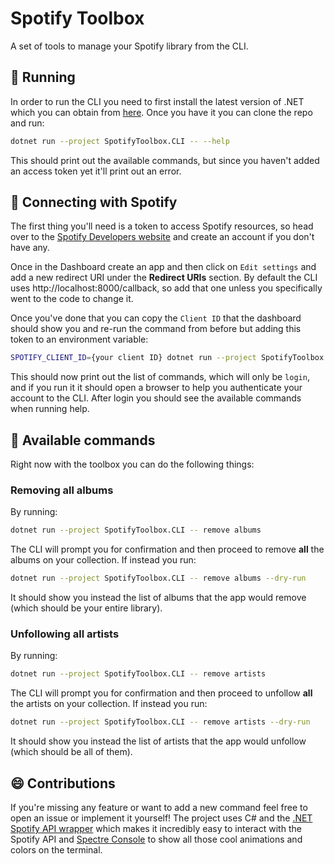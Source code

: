 # Spotify Toolbox
A set of tools to manage your Spotify library from the CLI.

## 🚀 Running
In order to run the CLI you need to first install the latest version of .NET which you can obtain
from [here](https://dotnet.microsoft.com/en-us/download). Once you have it you can clone the repo and run:

```bash
dotnet run --project SpotifyToolbox.CLI -- --help
```

This should print out the available commands, but since you haven't added an access token yet it'll print out an error.

## 🔗 Connecting with Spotify
The first thing you'll need is a token to access Spotify resources, so head over to the [Spotify Developers website](https://developer.spotify.com/dashboard/) and create an account if you don't have any.

Once in the Dashboard create an app and then click on `Edit settings` and add a new redirect URI under the **Redirect URIs** section. By default the CLI uses http://localhost:8000/callback, so add that one unless you specifically went to the code to change it.

Once you've done that you can copy the `Client ID` that the dashboard should show you and re-run the command from before but adding this token to an environment variable:

```bash
SPOTIFY_CLIENT_ID={your client ID} dotnet run --project SpotifyToolbox.CLI -- --help
```

This should now print out the list of commands, which will only be `login`, and if you run it it should open a browser to help you authenticate your account to the CLI. After login you should see the available commands when running help.

## 🔨 Available commands
Right now with the toolbox you can do the following things:

### Removing all albums
By running:
```bash
dotnet run --project SpotifyToolbox.CLI -- remove albums
```

The CLI will prompt you for confirmation and then proceed to remove **all** the albums on your collection. If instead you run:

```bash
dotnet run --project SpotifyToolbox.CLI -- remove albums --dry-run
```

It should show you instead the list of albums that the app would remove (which should be your entire library).

### Unfollowing all artists
By running:
```bash
dotnet run --project SpotifyToolbox.CLI -- remove artists
```

The CLI will prompt you for confirmation and then proceed to unfollow **all** the artists on your collection. If instead you run:

```bash
dotnet run --project SpotifyToolbox.CLI -- remove artists --dry-run
```

It should show you instead the list of artists that the app would unfollow (which should be all of them).

## 😄 Contributions
If you're missing any feature or want to add a new command feel free to open an issue or implement it yourself! The project uses C# and the [.NET Spotify API wrapper](https://johnnycrazy.github.io/SpotifyAPI-NET/) which makes it incredibly easy to interact with the Spotify API and [Spectre Console](https://spectreconsole.net/) to show all those cool animations and colors on the terminal.